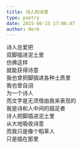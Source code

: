 ```yaml
---  
title: 诗人的诗意  
type: poetry  
date: 2015-06-15 17:06:47  
author: Herb    
---  
```

诗人总爱把  
双脚插进泥土里  
仿佛这样  
就能获得诗意    
我也曾把脚插进各种土质里  
我也曾自诩  
为一个诗人    
而文字是无须借由我来表现的  
我是诗和人中间的插足者    
诗人把脚插进泥土里  
从大地吸收诗意  
而我只是像个稻草人  
只是插在那里